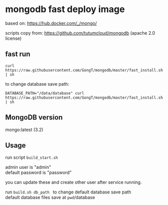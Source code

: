 mongodb fast deploy image
====================

based on:
https://hub.docker.com/_/mongo/

scripts copy from:
https://github.com/tutumcloud/mongodb 
(apache 2.0 license)

fast run
---------------

    curl https://raw.githubusercontent.com/GongT/mongodb/master/fast_install.sh | sh

to change database save path:

    DATABASE_PATH="/data/database" curl https://raw.githubusercontent.com/GongT/mongodb/master/fast_install.sh | sh


MongoDB version
---------------
mongo:latest (3.2)

Usage
-----
run script `build_start.sh`

admin user is "admin"   
default password is "password"

you can update these and create other user after service running.

run `build.sh db_path ` to change default database save path    
default database files save at `pwd`/database
